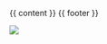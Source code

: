 
{{ content }}
{{ footer }}

![](http://status.mclive.eu/Crawl%20Custom%20Survival/play.crawl-survival.com/25565/banner.png)